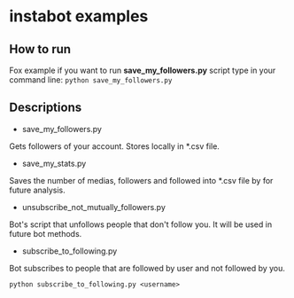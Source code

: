 # instabot examples

## How to run
Fox example if you want to run __save_my_followers.py__ script type in your command line:
`python save_my_followers.py`

## Descriptions
* save_my_followers.py

Gets followers of your account. Stores locally in *.csv file.

* save_my_stats.py

Saves the number of medias, followers and followed into *.csv file by for future analysis.

* unsubscribe_not_mutually_followers.py

Bot's script that unfollows people that don't follow you. It will be used in future bot methods.

* subscribe_to_following.py

Bot subscribes to people that are followed by user and not followed by you.

``python subscribe_to_following.py <username>``
